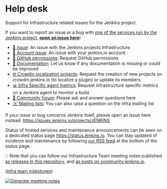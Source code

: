 # Help desk

Support for Infrastructure related issues for the Jenkins project.

If you want to report an issue or a bug with [one of the services run by the Jenkins project](https://www.jenkins.io/projects/infrastructure/), [**open an issue here**](https://github.com/jenkins-infra/helpdesk/issues/new/choose)!
- [🧩 Issue](https://github.com/jenkins-infra/helpdesk/issues/new?assignees=&labels=triage&template=1-report-issue.yml): An issue with the Jenkins projects Infrastructure
- [👤 Account issue](https://github.com/jenkins-infra/helpdesk/issues/new?assignees=&labels=triage,accounts&template=2-account-issue.yml): An issue with your jenkins.io account
- [🚀 GitHub permissions](https://github.com/jenkins-infra/helpdesk/issues/new?assignees=&labels=triage,github-permissions&template=3-github-permissions.yml): Request GitHub permissions
- [📝 Documentation](https://github.com/jenkins-infra/helpdesk/issues/new?assignees=&labels=triage,documentation&template=4-documentation.yml): Let us know if any documentation is missing or could be improved
- [🌐 Crowdin localization projects](https://github.com/jenkins-infra/helpdesk/issues/new?assignees=&labels=triage,crowdin&template=5-crowdin.yml): Request the creation of new projects on crowdin.jenkins.io (to localize a plugin) or update its members
- [📊 Infra Specific agent metrics](https://github.com/jenkins-infra/helpdesk/issues/new?assignees=&labels=triage,inframetrics&template=6-metrics.yml): Request infrastructure specific metrics on a Jenkins agent to monitor a build
- [💬 Community forum](https://community.jenkins.io/): Please ask and answer questions here
- [✉️ Mailing lists](https://www.jenkins.io/mailing-lists/): You can also raise a question on the infra mailing list


If your issue or bug concerns Jenkins itself, please open an issue here instead: https://issues.jenkins.io/projects/JENKINS

Status of hosted services and maintenance announcements can be seen on a dedicated status page https://status.jenkins.io. You can stay updated of incidents and maintenance by following [our RSS feed](https://status.jenkins.io/index.xml) at the bottom of the status page.

💡 Note that you can follow our Infrastructure Team meeting notes published [as releases in this repository](https://github.com/jenkins-infra/helpdesk/releases), and [as posts on community.jenkins.io](https://community.jenkins.io/tags/c/contributing/infra/5/meeting).

([infra team milestones](https://github.com/jenkins-infra/helpdesk/milestones))
<!-- TODO Add FAQ below -->

[![Generate meeting notes](https://github.com/jenkins-infra/helpdesk/actions/workflows/infra-meeting-release.yaml/badge.svg)](https://github.com/jenkins-infra/helpdesk/actions/workflows/infra-meeting-release.yaml)
